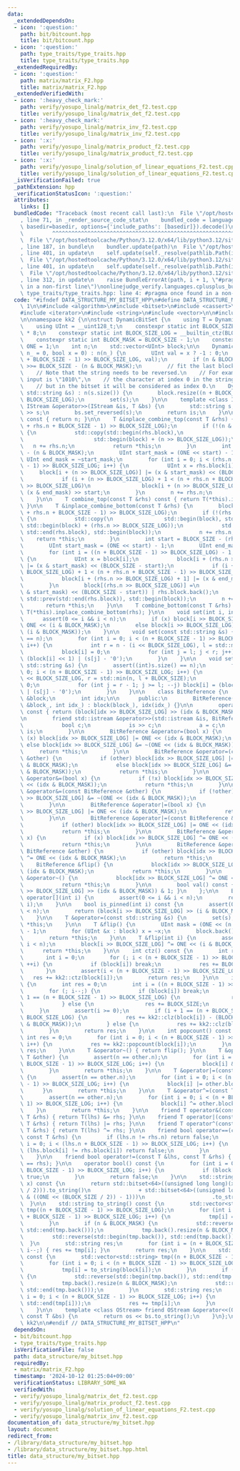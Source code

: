 ```yaml
---
data:
  _extendedDependsOn:
  - icon: ':question:'
    path: bit/bitcount.hpp
    title: bit/bitcount.hpp
  - icon: ':question:'
    path: type_traits/type_traits.hpp
    title: type_traits/type_traits.hpp
  _extendedRequiredBy:
  - icon: ':question:'
    path: matrix/matrix_F2.hpp
    title: matrix/matrix_F2.hpp
  _extendedVerifiedWith:
  - icon: ':heavy_check_mark:'
    path: verify/yosupo_linalg/matrix_det_f2.test.cpp
    title: verify/yosupo_linalg/matrix_det_f2.test.cpp
  - icon: ':heavy_check_mark:'
    path: verify/yosupo_linalg/matrix_inv_f2.test.cpp
    title: verify/yosupo_linalg/matrix_inv_f2.test.cpp
  - icon: ':x:'
    path: verify/yosupo_linalg/matrix_product_f2.test.cpp
    title: verify/yosupo_linalg/matrix_product_f2.test.cpp
  - icon: ':x:'
    path: verify/yosupo_linalg/solution_of_linear_equations_F2.test.cpp
    title: verify/yosupo_linalg/solution_of_linear_equations_F2.test.cpp
  _isVerificationFailed: true
  _pathExtension: hpp
  _verificationStatusIcon: ':question:'
  attributes:
    links: []
  bundledCode: "Traceback (most recent call last):\n  File \"/opt/hostedtoolcache/Python/3.12.0/x64/lib/python3.12/site-packages/onlinejudge_verify/documentation/build.py\"\
    , line 71, in _render_source_code_stat\n    bundled_code = language.bundle(stat.path,\
    \ basedir=basedir, options={'include_paths': [basedir]}).decode()\n          \
    \         ^^^^^^^^^^^^^^^^^^^^^^^^^^^^^^^^^^^^^^^^^^^^^^^^^^^^^^^^^^^^^^^^^^^^^^^^^^^^^^^^^\n\
    \  File \"/opt/hostedtoolcache/Python/3.12.0/x64/lib/python3.12/site-packages/onlinejudge_verify/languages/cplusplus.py\"\
    , line 187, in bundle\n    bundler.update(path)\n  File \"/opt/hostedtoolcache/Python/3.12.0/x64/lib/python3.12/site-packages/onlinejudge_verify/languages/cplusplus_bundle.py\"\
    , line 401, in update\n    self.update(self._resolve(pathlib.Path(included), included_from=path))\n\
    \  File \"/opt/hostedtoolcache/Python/3.12.0/x64/lib/python3.12/site-packages/onlinejudge_verify/languages/cplusplus_bundle.py\"\
    , line 401, in update\n    self.update(self._resolve(pathlib.Path(included), included_from=path))\n\
    \  File \"/opt/hostedtoolcache/Python/3.12.0/x64/lib/python3.12/site-packages/onlinejudge_verify/languages/cplusplus_bundle.py\"\
    , line 312, in update\n    raise BundleErrorAt(path, i + 1, \"#pragma once found\
    \ in a non-first line\")\nonlinejudge_verify.languages.cplusplus_bundle.BundleErrorAt:\
    \ type_traits/type_traits.hpp: line 4: #pragma once found in a non-first line\n"
  code: "#ifndef DATA_STRUCTURE_MY_BITSET_HPP\n#define DATA_STRUCTURE_MY_BITSET_HPP\
    \ 1\n\n#include <algorithm>\n#include <bitset>\n#include <cassert>\n#include <iostream>\n\
    #include <iterator>\n#include <string>\n#include <vector>\n\n#include \"../bit/bitcount.hpp\"\
    \n\nnamespace kk2 {\n\nstruct DynamicBitSet {\n    using T = DynamicBitSet;\n\
    \    using UInt = __uint128_t;\n    constexpr static int BLOCK_SIZE = sizeof(UInt)\
    \ * 8;\n    constexpr static int BLOCK_SIZE_LOG = __builtin_ctz(BLOCK_SIZE);\n\
    \    constexpr static int BLOCK_MASK = BLOCK_SIZE - 1;\n    constexpr static UInt\
    \ ONE = 1;\n    int n;\n    std::vector<UInt> block;\n\n    DynamicBitSet(int\
    \ n_ = 0, bool x = 0) : n(n_) {\n        UInt val = x ? -1 : 0;\n        block.assign((n\
    \ + BLOCK_SIZE - 1) >> BLOCK_SIZE_LOG, val);\n        if (n & BLOCK_MASK) block.back()\
    \ >>= BLOCK_SIZE - (n & BLOCK_MASK);\n        // fit the last block\n    }\n\n\
    \    // Note that the string needs to be reversed.\n    // For example, if the\
    \ input is \"1010\",\n    // the character at index 0 in the string is '1',\n\
    \    // but in the bitset it will be considered as index 0.\n    DynamicBitSet(const\
    \ std::string &s) : n(s.size()) {\n        block.resize((n + BLOCK_SIZE - 1) >>\
    \ BLOCK_SIZE_LOG);\n        set(s);\n    }\n\n    template <class IStream> friend\
    \ IStream &operator>>(IStream &is, T &bs) {\n        std::string s;\n        is\
    \ >> s;\n        bs.set_reversed(s);\n        return is;\n    }\n\n    int size()\
    \ const { return n; }\n\n    T &inplace_combine_top(const T &rhs) {\n        block.resize((n\
    \ + rhs.n + BLOCK_SIZE - 1) >> BLOCK_SIZE_LOG);\n        if (!(n & BLOCK_MASK))\
    \ {\n            std::copy(std::begin(rhs.block),\n                      std::end(rhs.block),\n\
    \                      std::begin(block) + (n >> BLOCK_SIZE_LOG));\n         \
    \   n += rhs.n;\n            return *this;\n        }\n        int start = BLOCK_SIZE\
    \ - (n & BLOCK_MASK);\n        UInt start_mask = (ONE << start) - 1;\n       \
    \ UInt end_mask = ~start_mask;\n        for (int i = 0; i < (rhs.n + BLOCK_SIZE\
    \ - 1) >> BLOCK_SIZE_LOG; i++) {\n            UInt x = rhs.block[i];\n       \
    \     block[i + (n >> BLOCK_SIZE_LOG)] |= (x & start_mask) << (BLOCK_SIZE - start);\n\
    \            if (i + (n >> BLOCK_SIZE_LOG) + 1 < (n + rhs.n + BLOCK_SIZE - 1)\
    \ >> BLOCK_SIZE_LOG)\n                block[i + (n >> BLOCK_SIZE_LOG) + 1] |=\
    \ (x & end_mask) >> start;\n        }\n        n += rhs.n;\n        return *this;\n\
    \    }\n\n    T combine_top(const T &rhs) const { return T(*this).inplace_combine_top(rhs);\
    \ }\n\n    T &inplace_combine_bottom(const T &rhs) {\n        block.resize((n\
    \ + rhs.n + BLOCK_SIZE - 1) >> BLOCK_SIZE_LOG);\n        if (!(rhs.n & BLOCK_MASK))\
    \ {\n            std::copy(\n                std::begin(block), std::end(block),\
    \ std::begin(block) + (rhs.n >> BLOCK_SIZE_LOG));\n            std::copy(std::begin(rhs.block),\
    \ std::end(rhs.block), std::begin(block));\n            n += rhs.n;\n        \
    \    return *this;\n        }\n        int start = BLOCK_SIZE - (rhs.n & BLOCK_MASK);\n\
    \        UInt start_mask = (ONE << start) - 1;\n        UInt end_mask = ~start_mask;\n\
    \        for (int i = ((n + BLOCK_SIZE - 1) >> BLOCK_SIZE_LOG) - 1; i >= 0; --i)\
    \ {\n            UInt x = block[i];\n            block[i + (rhs.n >> BLOCK_SIZE_LOG)]\
    \ |= (x & start_mask) << (BLOCK_SIZE - start);\n            if (i + (rhs.n >>\
    \ BLOCK_SIZE_LOG) + 1 < (n + rhs.n + BLOCK_SIZE - 1) >> BLOCK_SIZE_LOG)\n    \
    \            block[i + (rhs.n >> BLOCK_SIZE_LOG) + 1] |= (x & end_mask) >> start;\n\
    \        }\n        block[(rhs.n >> BLOCK_SIZE_LOG)] =\n            ((block[0]\
    \ & start_mask) << (BLOCK_SIZE - start)) | rhs.block.back();\n        std::copy(std::begin(rhs.block),\
    \ std::prev(std::end(rhs.block)), std::begin(block));\n        n += rhs.n;\n \
    \       return *this;\n    }\n\n    T combine_bottom(const T &rhs) const { return\
    \ T(*this).inplace_combine_bottom(rhs); }\n\n    void set(int i, int x) {\n  \
    \      assert(0 <= i && i < n);\n        if (x) block[i >> BLOCK_SIZE_LOG] |=\
    \ ONE << (i & BLOCK_MASK);\n        else block[i >> BLOCK_SIZE_LOG] &= ~(ONE <<\
    \ (i & BLOCK_MASK));\n    }\n\n    void set(const std::string &s) {\n        assert((int)s.size()\
    \ == n);\n        for (int i = 0; i < (n + BLOCK_SIZE - 1) >> BLOCK_SIZE_LOG;\
    \ i++) {\n            int r = n - (i << BLOCK_SIZE_LOG), l = std::max(0, r - BLOCK_SIZE);\n\
    \            block[i] = 0;\n            for (int j = l; j < r; j++) block[i] =\
    \ (block[i] << 1) | (s[j] - '0');\n        }\n    }\n\n    void set_reversed(const\
    \ std::string &s) {\n        assert((int)s.size() == n);\n        for (int i =\
    \ 0; i < (n + BLOCK_SIZE - 1) >> BLOCK_SIZE_LOG; i++) {\n            int l = i\
    \ << BLOCK_SIZE_LOG, r = std::min(n, l + BLOCK_SIZE);\n            block[i] =\
    \ 0;\n            for (int j = r - 1; j >= l; --j) block[i] = (block[i] << 1)\
    \ | (s[j] - '0');\n        }\n    }\n\n    class BitReference {\n        std::vector<UInt>\
    \ &block;\n        int idx;\n\n      public:\n        BitReference(std::vector<UInt>\
    \ &block_, int idx_) : block(block_), idx(idx_) {}\n\n        operator bool()\
    \ const { return (block[idx >> BLOCK_SIZE_LOG] >> (idx & BLOCK_MASK)) & 1; }\n\
    \n        friend std::istream &operator>>(std::istream &is, BitReference a) {\n\
    \            bool c;\n            is >> c;\n            a = c;\n            return\
    \ is;\n        }\n\n        BitReference &operator=(bool x) {\n            if\
    \ (x) block[idx >> BLOCK_SIZE_LOG] |= ONE << (idx & BLOCK_MASK);\n           \
    \ else block[idx >> BLOCK_SIZE_LOG] &= ~(ONE << (idx & BLOCK_MASK));\n       \
    \     return *this;\n        }\n\n        BitReference &operator=(const BitReference\
    \ &other) {\n            if (other) block[idx >> BLOCK_SIZE_LOG] |= ONE << (idx\
    \ & BLOCK_MASK);\n            else block[idx >> BLOCK_SIZE_LOG] &= ~(ONE << (idx\
    \ & BLOCK_MASK));\n            return *this;\n        }\n\n        BitReference\
    \ &operator&=(bool x) {\n            if (!x) block[idx >> BLOCK_SIZE_LOG] &= ~(ONE\
    \ << (idx & BLOCK_MASK));\n            return *this;\n        }\n\n        BitReference\
    \ &operator&=(const BitReference &other) {\n            if (!other) block[idx\
    \ >> BLOCK_SIZE_LOG] &= ~(ONE << (idx & BLOCK_MASK));\n            return *this;\n\
    \        }\n\n        BitReference &operator|=(bool x) {\n            if (x) block[idx\
    \ >> BLOCK_SIZE_LOG] |= ONE << (idx & BLOCK_MASK);\n            return *this;\n\
    \        }\n\n        BitReference &operator|=(const BitReference &other) {\n\
    \            if (other) block[idx >> BLOCK_SIZE_LOG] |= ONE << (idx & BLOCK_MASK);\n\
    \            return *this;\n        }\n\n        BitReference &operator^=(bool\
    \ x) {\n            if (x) block[idx >> BLOCK_SIZE_LOG] ^= ONE << (idx & BLOCK_MASK);\n\
    \            return *this;\n        }\n\n        BitReference &operator^=(const\
    \ BitReference &other) {\n            if (other) block[idx >> BLOCK_SIZE_LOG]\
    \ ^= ONE << (idx & BLOCK_MASK);\n            return *this;\n        }\n\n    \
    \    BitReference &flip() {\n            block[idx >> BLOCK_SIZE_LOG] ^= ONE <<\
    \ (idx & BLOCK_MASK);\n            return *this;\n        }\n\n        BitReference\
    \ &operator~() {\n            block[idx >> BLOCK_SIZE_LOG] ^= ONE << (idx & BLOCK_MASK);\n\
    \            return *this;\n        }\n\n        bool val() const { return (block[idx\
    \ >> BLOCK_SIZE_LOG] >> (idx & BLOCK_MASK)) & 1; }\n    };\n\n    BitReference\
    \ operator[](int i) {\n        assert(0 <= i && i < n);\n        return BitReference(block,\
    \ i);\n    }\n\n    bool is_pinned(int i) const {\n        assert(0 <= i && i\
    \ < n);\n        return (block[i >> BLOCK_SIZE_LOG] >> (i & BLOCK_MASK)) & 1;\n\
    \    }\n\n    T &operator=(const std::string &s) {\n        set(s);\n        return\
    \ *this;\n    }\n\n    T &flip() {\n        UInt mask = (ONE << (n & BLOCK_MASK))\
    \ - 1;\n        for (UInt &x : block) x = ~x;\n        block.back() &= mask;\n\
    \        return *this;\n    }\n\n    T &flip(int i) {\n        assert(0 <= i &&\
    \ i < n);\n        block[i >> BLOCK_SIZE_LOG] ^= ONE << (i & BLOCK_MASK);\n  \
    \      return *this;\n    }\n\n    int ctz() const {\n        int res = 0;\n \
    \       int i = 0;\n        for (; i < (n + BLOCK_SIZE - 1) >> BLOCK_SIZE_LOG;\
    \ ++i) {\n            if (block[i]) break;\n            res += BLOCK_SIZE;\n \
    \       }\n        assert(i < (n + BLOCK_SIZE - 1) >> BLOCK_SIZE_LOG);\n     \
    \   res += kk2::ctz(block[i]);\n        return res;\n    }\n\n    int clz() const\
    \ {\n        int res = 0;\n        int i = ((n + BLOCK_SIZE - 1) >> BLOCK_SIZE_LOG);\n\
    \        for (; i--;) {\n            if (block[i]) break;\n            if (i +\
    \ 1 == (n + BLOCK_SIZE - 1) >> BLOCK_SIZE_LOG) {\n                res += n & BLOCK_MASK;\n\
    \            } else {\n                res += BLOCK_SIZE;\n            }\n   \
    \     }\n        assert(i >= 0);\n        if (i + 1 == (n + BLOCK_SIZE - 1) >>\
    \ BLOCK_SIZE_LOG) {\n            res += kk2::clz(block[i]) - (BLOCK_SIZE - (n\
    \ & BLOCK_MASK));\n        } else {\n            res += kk2::clz(block[i]);\n\
    \        }\n        return res;\n    }\n\n    int popcount() const {\n       \
    \ int res = 0;\n        for (int i = 0; i < (n + BLOCK_SIZE - 1) >> BLOCK_SIZE_LOG;\
    \ i++) {\n            res += kk2::popcount(block[i]);\n        }\n        return\
    \ res;\n    }\n\n    T &operator~() { return flip(); }\n\n    T &operator&=(const\
    \ T &other) {\n        assert(n == other.n);\n        for (int i = 0; i < (n +\
    \ BLOCK_SIZE - 1) >> BLOCK_SIZE_LOG; i++) {\n            block[i] &= other.block[i];\n\
    \        }\n        return *this;\n    }\n\n    T &operator|=(const T &other)\
    \ {\n        assert(n == other.n);\n        for (int i = 0; i < (n + BLOCK_SIZE\
    \ - 1) >> BLOCK_SIZE_LOG; i++) {\n            block[i] |= other.block[i];\n  \
    \      }\n        return *this;\n    }\n\n    T &operator^=(const T &other) {\n\
    \        assert(n == other.n);\n        for (int i = 0; i < (n + BLOCK_SIZE -\
    \ 1) >> BLOCK_SIZE_LOG; i++) {\n            block[i] ^= other.block[i];\n    \
    \    }\n        return *this;\n    }\n\n    friend T operator&(const T &lhs, const\
    \ T &rhs) { return T(lhs) &= rhs; }\n\n    friend T operator|(const T &lhs, const\
    \ T &rhs) { return T(lhs) |= rhs; }\n\n    friend T operator^(const T &lhs, const\
    \ T &rhs) { return T(lhs) ^= rhs; }\n\n    friend bool operator==(const T &lhs,\
    \ const T &rhs) {\n        if (lhs.n != rhs.n) return false;\n        for (int\
    \ i = 0; i < (lhs.n + BLOCK_SIZE - 1) >> BLOCK_SIZE_LOG; i++) {\n            if\
    \ (lhs.block[i] != rhs.block[i]) return false;\n        }\n        return true;\n\
    \    }\n\n    friend bool operator!=(const T &lhs, const T &rhs) { return !(lhs\
    \ == rhs); }\n\n    operator bool() const {\n        for (int i = 0; i < (n +\
    \ BLOCK_SIZE - 1) >> BLOCK_SIZE_LOG; i++) {\n            if (block[i]) return\
    \ true;\n        }\n        return false;\n    }\n\n    std::string to_string(UInt\
    \ x) const {\n        return std::bitset<64>((unsigned long long)(x >> (BLOCK_SIZE\
    \ / 2))).to_string()\n               + std::bitset<64>((unsigned long long)(x\
    \ & ((ONE << (BLOCK_SIZE / 2)) - 1)))\n                     .to_string();\n  \
    \  }\n\n    std::string to_string() const {\n        std::vector<std::string>\
    \ tmp((n + BLOCK_SIZE - 1) >> BLOCK_SIZE_LOG);\n        for (int i = 0; i < (n\
    \ + BLOCK_SIZE - 1) >> BLOCK_SIZE_LOG; i++) {\n            tmp[i] = to_string(block[i]);\n\
    \        }\n        if (n & BLOCK_MASK) {\n            std::reverse(std::begin(tmp.back()),\
    \ std::end(tmp.back()));\n            tmp.back().resize(n & BLOCK_MASK);\n   \
    \         std::reverse(std::begin(tmp.back()), std::end(tmp.back()));\n      \
    \  }\n        std::string res;\n        for (int i = (n + BLOCK_SIZE - 1) >> BLOCK_SIZE_LOG;\
    \ i--;) { res += tmp[i]; }\n        return res;\n    }\n\n    std::string to_reversed_string()\
    \ const {\n        std::vector<std::string> tmp((n + BLOCK_SIZE - 1) >> BLOCK_SIZE_LOG);\n\
    \        for (int i = 0; i < (n + BLOCK_SIZE - 1) >> BLOCK_SIZE_LOG; i++) {\n\
    \            tmp[i] = to_string(block[i]);\n        }\n        if (n & BLOCK_MASK)\
    \ {\n            std::reverse(std::begin(tmp.back()), std::end(tmp.back()));\n\
    \            tmp.back().resize(n & BLOCK_MASK);\n            std::reverse(std::begin(tmp.back()),\
    \ std::end(tmp.back()));\n        }\n        std::string res;\n        for (int\
    \ i = 0; i < (n + BLOCK_SIZE - 1) >> BLOCK_SIZE_LOG; i++) {\n            std::reverse(std::begin(tmp[i]),\
    \ std::end(tmp[i]));\n            res += tmp[i];\n        }\n        return res;\n\
    \    }\n\n    template <class OStream> friend OStream &operator<<(OStream &os,\
    \ const T &bs) {\n        return os << bs.to_string();\n    }\n};\n\n} // namespace\
    \ kk2\n\n#endif // DATA_STRUCTURE_MY_BITSET_HPP\n"
  dependsOn:
  - bit/bitcount.hpp
  - type_traits/type_traits.hpp
  isVerificationFile: false
  path: data_structure/my_bitset.hpp
  requiredBy:
  - matrix/matrix_F2.hpp
  timestamp: '2024-10-12 01:25:04+09:00'
  verificationStatus: LIBRARY_SOME_WA
  verifiedWith:
  - verify/yosupo_linalg/matrix_det_f2.test.cpp
  - verify/yosupo_linalg/matrix_product_f2.test.cpp
  - verify/yosupo_linalg/solution_of_linear_equations_F2.test.cpp
  - verify/yosupo_linalg/matrix_inv_f2.test.cpp
documentation_of: data_structure/my_bitset.hpp
layout: document
redirect_from:
- /library/data_structure/my_bitset.hpp
- /library/data_structure/my_bitset.hpp.html
title: data_structure/my_bitset.hpp
---
```

